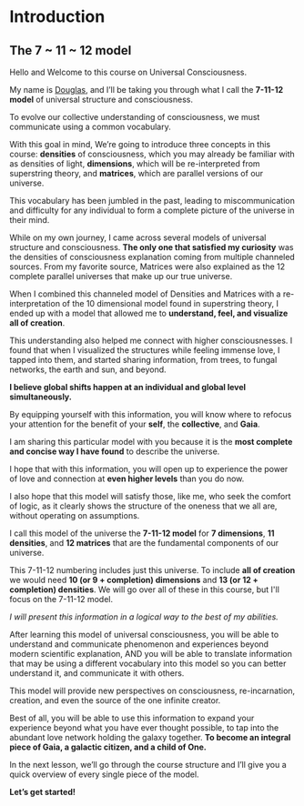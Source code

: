 # Introduction 
## The 7 ~ 11 ~ 12 model
Hello and Welcome to this course on Universal Consciousness.  

My name is [Douglas](https://douglas.life), and I’ll be taking you through what I call the **7-11-12 model** of universal structure and consciousness.

To evolve our collective understanding of consciousness, we must communicate using a common vocabulary.

With this goal in mind, We’re going to introduce three concepts in this course: **densities** of consciousness, which you may already be familiar with as densities of light, **dimensions**, which will be re-interpreted from superstring theory, and **matrices**, which are parallel versions of our universe.

This vocabulary has been jumbled in the past, leading to miscommunication and difficulty for any individual to form a complete picture of the universe in their mind.

While on my own journey, I came across several models of universal structure and consciousness. **The only one that satisfied my curiosity** was the densities of consciousness explanation coming from multiple channeled sources. From my favorite source, Matrices were also explained as the 12 complete parallel universes that make up our true universe.

When I combined this channeled model of Densities and Matrices with a re-interpretation of the 10 dimensional model found in superstring theory, I ended up with a model that allowed me to **understand, feel, and visualize all of creation**.

This understanding also helped me connect with higher consciousnesses. I found that when I visualized the structures while feeling immense love, I tapped into them, and started sharing information, from trees, to fungal networks, the earth and sun, and beyond.

**I believe global shifts happen at an individual and global level simultaneously.**

By equipping yourself with this information, you will know where to refocus your attention for the benefit of your **self**, the **collective**, and **Gaia**.

I am sharing this particular model with you because it is the **most complete and concise way I have found** to describe the universe.

I hope that with this information, you will open up to experience the power of love and connection at **even higher levels** than you do now.

I also hope that this model will satisfy those, like me, who seek the comfort of logic, as it clearly shows the structure of the oneness that we all are, without operating on assumptions.

I call this model of the universe the **7-11-12 model** for **7 dimensions**, **11 densities**, and **12 matrices** that are the fundamental components of our universe.

This 7-11-12 numbering includes just this universe. To include **all of creation** we would need **10 (or 9 + completion) dimensions** and **13 (or 12 + completion) densities**. We will go over all of these in this course, but I'll focus on the 7-11-12 model. 

*I will present this information in a logical way to the best of my abilities.*

After learning this model of universal consciousness, you will be able to understand and communicate phenomenon and experiences beyond modern scientific explanation, AND you will be able to translate information that may be using a different vocabulary into this model so you can better understand it, and communicate it with others.

This model will provide new perspectives on consciousness, re-incarnation, creation, and even the source of the one infinite creator.

Best of all, you will be able to use this information to expand your experience beyond what you have ever thought possible, to tap into the abundant love network holding the galaxy together. **To become an integral piece of Gaia, a galactic citizen, and a child of One.**

In the next lesson, we’ll go through the course structure and I’ll give you a quick overview of every single piece of the model.

**Let’s get started!**
<!--stackedit_data:
eyJoaXN0b3J5IjpbLTYwMjk4MDIzMiwxNDMxNzQ2MzQzXX0=
-->
